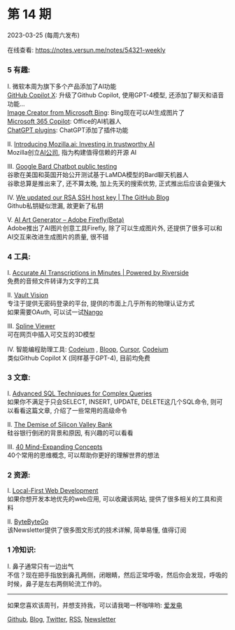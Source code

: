 # 第  14  期
2023-03-25 (每周六发布)

在线查看: https://notes.versun.me/notes/54321-weekly

### 5 有趣:
I. 微软本周为旗下多个产品添加了AI功能\
	[GitHub Copilot X](https://github.blog/2023-03-22-github-copilot-x-the-ai-powered-developer-experience/): 升级了Github Copilot, 使用GPT-4模型, 还添加了聊天和语音功能...\
	[Image Creator from Microsoft Bing](https://www.bing.com/create): Bing现在可以AI生成图片了\
	[Microsoft 365 Copilot](https://www.microsoft.com/en-us/microsoft-365/blog/2023/03/16/introducing-microsoft-365-copilot-a-whole-new-way-to-work/): Office的AI机器人\
	[ChatGPT plugins](https://openai.com/blog/chatgpt-plugins): ChatGPT添加了插件功能

II. [Introducing Mozilla.ai: Investing in trustworthy AI](https://blog.mozilla.org/en/mozilla/introducing-mozilla-ai-investing-in-trustworthy-ai/)\
	Mozilla创立[AI公司](https://mozilla.ai/), 指为构建值得信赖的开源 AI

III. [Google Bard Chatbot public testing](https://www.axios.com/2023/03/21/google-bard-chatbot-public-testing)\
	谷歌在美国和英国开始公开测试基于LaMDA模型的Bard聊天机器人\
	谷歌总算是推出来了, 还不算太晚, 加上先天的搜索优势, 正式推出后应该会更强大

IV. [We updated our RSA SSH host key | The GitHub Blog](https://github.blog/2023-03-23-we-updated-our-rsa-ssh-host-key/)\
	Github私钥疑似泄漏, 故更新了私钥

V. [AI Art Generator – Adobe Firefly(Beta)](https://www.adobe.com/sensei/generative-ai/firefly.html)\
	Adobe推出了AI图片创意工具Firefly, 除了可以生成图片外, 还提供了很多可以和AI交互来改进生成图片的质量, 很不错

### 4 工具:
I. [Accurate AI Transcriptions in Minutes | Powered by Riverside](https://marketing.riverside.fm/transcription)\
	免费的音频文件转译为文字的工具

II. [Vault Vision](https://vaultvision.com/)\
	专注于提供无密码登录的平台, 提供的市面上几乎所有的物理认证方式\
	如果需要OAuth, 可以试一试[Nango](https://www.nango.dev/)

III. [Spline Viewer](https://viewer.spline.design/) \
	可在网页中插入可交互的3D模型

IV. 智能编程助理工具: [Codeium](https://codeium.com/) , [Bloop](https://bloop.ai/), [Cursor](https://www.cursor.so/), [Codeium](https://codeium.com/)\
	类似Github Copilot X (同样基于GPT-4), 目前均免费

### 3 文章:
I. [Advanced SQL Techniques for Complex Queries](https://www.freecodecamp.org/news/advanced-sql-techniques/)\
	如果你不满足于只会SELECT, INSERT, UPDATE, DELETE这几个SQL命令, 则可以看看这篇文章, 介绍了一些常用的高级命令

II. [The Demise of Silicon Valley Bank](https://www.netinterest.co/p/the-demise-of-silicon-valley-bank)\
	硅谷银行倒闭的背景和原因, 有兴趣的可以看看

III. [40 Mind-Expanding Concepts](https://gurwinder.substack.com/p/40-useful-concepts-you-should-know)\
	40个常用的思维概念, 可以帮助你更好的理解世界的想法

### 2 资源:
I. [Local-First Web Development](https://localfirstweb.dev/)\
	如果你想开发本地优先的web应用, 可以收藏该网站, 提供了很多相关的工具和资料

II. [ByteByteGo](https://blog.bytebytego.com/)\
	该Newsletter提供了很多图文形式的技术详解, 简单易懂, 值得订阅

### 1 冷知识:
I. 鼻子通常只有一边出气\
	不信？现在把手指放到鼻孔两侧，闭眼睛，然后正常呼吸，然后你会发现，呼吸的时候，鼻子是左右两侧轮流工作的。

---

如果您喜欢该周刊，并想支持我，可以请我喝一杯咖啡哟: [爱发电](https://afdian.net/a/versun)

[Github](https://github.com/versun/54321-Weekly), [Blog](https://notes.versun.me/notes/54321-weekly), [Twitter](https://twitter.com/VersunPan), [RSS](https://54321.versun.me/feed), [Newsletter](https://54321.versun.me/)
